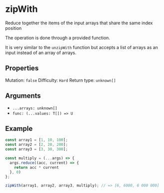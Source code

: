 # zipWith

Reduce together the items of the input arrays that share the same index position

The operation is done through a provided function.

It is very similar to the `unzipWith` function but accepts a list of arrays as an input instead of an array of arrays.

## Properties

Mutation: `false`
Difficulty: `Hard`
Return type: `unknown[]`

## Arguments

- `...arrays: unknown[]`
- `func: (...values: T[]) => U`

## Example

```typescript
const array1 = [1, 10, 100];
const array2 = [2, 20, 200];
const array3 = [3, 30, 300];

const multiply = (...args) => {
  args.reduce((acc, current) => {
    return acc * current
  }, 0)
};

zipWith(array1, array2, array3, multiply); // => [6, 6000, 6 000 000]
```
